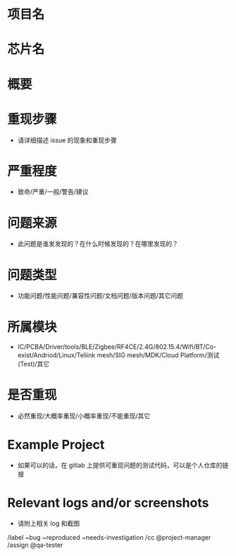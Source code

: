 # 项目名


# 芯片名
 
# 概要

# 重现步骤
 * 请详细描述 issue 的现象和重现步骤

# 严重程度
 * 致命/严重/一般/警告/建议

# 问题来源
 * 此问题是谁发发现的？在什么时候发现的？在哪里发现的？
    
# 问题类型
 * 功能问题/性能问题/兼容性问题/文档问题/版本问题/其它问题
    
# 所属模块
 * IC/PCBA/Driver/tools/BLE/Zigbee/RF4CE/2.4G/802.15.4/Wifi/BT/Co-exist/Andriod/Linux/Teliink mesh/SIG mesh/MDK/Cloud Platform/测试(Test)/其它

# 是否重现
 * 必然重现/大概率重现/小概率重现/不能重现/其它
    
# Example Project
 * 如果可以的话，在 gitlab 上提供可重现问题的测试代码，可以是个人仓库的链接

# Relevant logs and/or screenshots
 * 请附上相关 log 和截图


/label ~bug ~reproduced ~needs-investigation
/cc @project-manager
/assign @qa-tester
